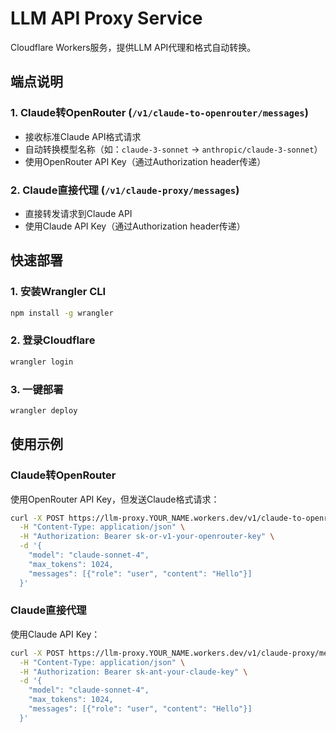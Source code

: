 # LLM API Proxy Service
Cloudflare Workers服务，提供LLM API代理和格式自动转换。


## 端点说明

### 1. Claude转OpenRouter (`/v1/claude-to-openrouter/messages`)
- 接收标准Claude API格式请求
- 自动转换模型名称（如：`claude-3-sonnet` → `anthropic/claude-3-sonnet`）
- 使用OpenRouter API Key（通过Authorization header传递）

### 2. Claude直接代理 (`/v1/claude-proxy/messages`)
- 直接转发请求到Claude API
- 使用Claude API Key（通过Authorization header传递）

## 快速部署

### 1. 安装Wrangler CLI
```bash
npm install -g wrangler
```

### 2. 登录Cloudflare
```bash
wrangler login
```

### 3. 一键部署
```bash
wrangler deploy
```

## 使用示例

### Claude转OpenRouter
使用OpenRouter API Key，但发送Claude格式请求：

```bash
curl -X POST https://llm-proxy.YOUR_NAME.workers.dev/v1/claude-to-openrouter/messages \
  -H "Content-Type: application/json" \
  -H "Authorization: Bearer sk-or-v1-your-openrouter-key" \
  -d '{
    "model": "claude-sonnet-4",
    "max_tokens": 1024,
    "messages": [{"role": "user", "content": "Hello"}]
  }'
```

### Claude直接代理
使用Claude API Key：

```bash
curl -X POST https://llm-proxy.YOUR_NAME.workers.dev/v1/claude-proxy/messages \
  -H "Content-Type: application/json" \
  -H "Authorization: Bearer sk-ant-your-claude-key" \
  -d '{
    "model": "claude-sonnet-4", 
    "max_tokens": 1024,
    "messages": [{"role": "user", "content": "Hello"}]
  }'
```
